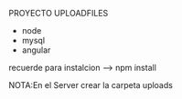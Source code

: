 PROYECTO UPLOADFILES
- node
- mysql
- angular

recuerde para instalcion --> npm install

NOTA:En el Server crear la carpeta uploads
